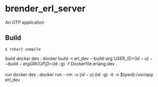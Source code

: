 brender_erl_server
=====

An OTP application

Build
-----

    $ rebar3 compile


build docker dev :
docker build -t erl_dev --build-arg USER_ID=$(id -u) --build-arg GROUP_ID=$(id -g)  -f Dockerfile.erlang.dev  .


run docker dev :
docker run --rm -u $(id -u):$(id -g) -it -v $(pwd):/usr/app erl_dev

